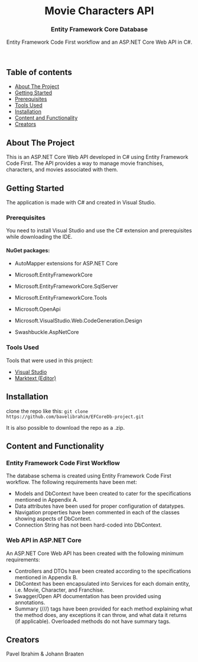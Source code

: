 
<div align="center">
  <h1 align="center">Movie Characters API</h1>
  <h3 align="center">Entity Framework Core Database</h3>
  <p align="center">
    Entity Framework Code First workflow and an ASP.NET Core Web API in C#.
  </p>
</div>

<br>

## Table of contents

- [About The Project](#about-the-project)
- [Getting Started](#getting-started)
- [Prerequisites](#prerequisites)
- [Tools Used](#tools-used)
- [Installation](#installation)
- [Content and Functionality](#content-and-functionality)
- [Creators](#creators)

## About The Project

This is an ASP.NET Core Web API developed in C# using Entity Framework Code First. The API provides a way to manage movie franchises, characters, and movies associated with them.

## Getting Started

The application is made with C# and created in Visual Studio.

### Prerequisites

You need to install Visual Studio and use the C# extension and prerequisites while downloading the IDE.

#### NuGet packages:

- AutoMapper extensions for ASP.NET Core

- Microsoft.EntityFrameworkCore

- Microsoft.EntityFrameworkCore.SqlServer

- Microsoft.EntityFrameworkCore.Tools

- Microsoft.OpenApi

- Microsoft.VisualStudio.Web.CodeGeneration.Design

- Swashbuckle.AspNetCore


### Tools Used

Tools that were used in this project:

- [Visual Studio](https://visualstudio.microsoft.com/)
- [Marktext (Editor)](https://github.com/marktext/marktext)

## Installation

clone the repo like this:
`git clone https://github.com/bavelibrahim/EFCoreDb-project.git`

It is also possible to download the repo as a .zip.

## Content and Functionality

### Entity Framework Code First Workflow
The database schema is created using Entity Framework Code First workflow. The following requirements have been met:

- Models and DbContext have been created to cater for the specifications mentioned in Appendix A.
- Data attributes have been used for proper configuration of datatypes.
- Navigation properties have been commented in each of the classes showing aspects of DbContext.
- Connection String has not been hard-coded into DbContext.

### Web API in ASP.NET Core
An ASP.NET Core Web API has been created with the following minimum requirements:

- Controllers and DTOs have been created according to the specifications mentioned in Appendix B.
- DbContext has been encapsulated into Services for each domain entity, i.e. Movie, Character, and Franchise.
- Swagger/Open API documentation has been provided using annotations.
- Summary (///) tags have been provided for each method explaining what the method does, any exceptions it can throw, and what data it returns (if applicable). Overloaded methods do not have summary tags.

## Creators
Pavel Ibrahim & Johann Braaten
